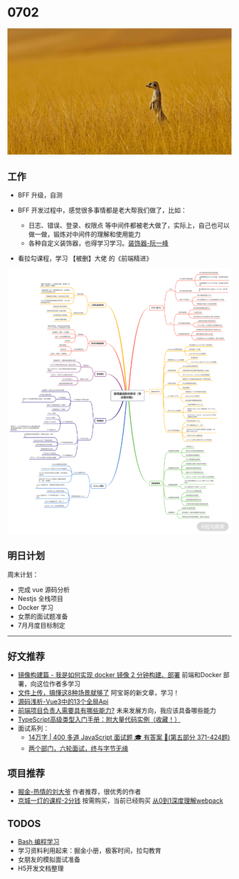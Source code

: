 
# 0702

![](./bg-imgs/0702.jpg)

## 工作

- BFF 升级，自测
- BFF 开发过程中，感觉很多事情都是老大帮我们做了，比如：
  - 日志、错误、登录、权限点 等中间件都被老大做了，实际上，自己也可以做一做，锻炼对中间件的理解和使用能力
  - 各种自定义装饰器，也得学习学习。[装饰器-阮一峰](https://es6.ruanyifeng.com/#docs/decorator)

- 看拉勾课程，学习 【被删】大佬 的《前端精进》

![](./imgs/fe-sys.png)

## 明日计划

 周末计划：

- 完成 vue 源码分析
- Nestjs 全栈项目
- Docker 学习
- 女票的面试题准备
- 7月月度目标制定

---

## 好文推荐

- [镜像构建篇 - 我是如何实现 docker 镜像 2 分钟构建、部署](https://juejin.cn/post/6871630496535838734) 前端和Docker 部署，向这位作者多学习
- [文件上传，搞懂这8种场景就够了](https://juejin.cn/post/6980142557066067982) 阿宝哥的新文章，学习！
- [源码浅析-Vue3中的13个全局Api](https://juejin.cn/post/6979394726927532068)
- [前端项目负责人需要具有哪些能力?](https://mp.weixin.qq.com/s/n8emA-liNlD9MNewEGoiKQ) 未来发展方向，我应该具备哪些能力
- [TypeScript高级类型入门手册：附大量代码实例（收藏！）](https://mp.weixin.qq.com/s/NwUtt4DBgRI3ygo_xhX1kQ)
- 面试系列：
  - [14万字 | 400 多道 JavaScript 面试题 🎓 有答案 🌠(第五部分 371-424题)](https://juejin.cn/post/6979860036210294797) 
  - [两个部门，六轮面试，终与字节无缘](https://mp.weixin.qq.com/s/z6rbUqrfG5TYi3GCxiVjFQ)

## 项目推荐

- [掘金-热情的刘大爷](https://juejin.cn/user/254742428391214/posts)  作者推荐，很优秀的作者
- [京城一灯的课程-2分钱](https://yd.ke.qq.com/#tab=1&category=-1) 按需购买，当前已经购买 [从0到1深度理解webpack](https://ke.qq.com/course/334441#term_id=100396918)

## TODOS

- [Bash 编程学习](https://wangdoc.com/bash/intro.html)
- 学习资料利用起来：掘金小册，极客时间，拉勾教育
- 女朋友的模拟面试准备
- H5开发文档整理

